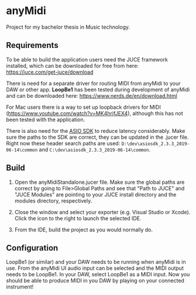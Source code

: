 # anyMidi

Project for my bachelor thesis in Music technology.

## Requirements

To be able to build the application users need the JUCE framework installed, which can be downloaded for free from here: https://juce.com/get-juce/download

There is need for a separate driver for routing MIDI from anyMidi to your DAW or other app. **LoopBe1** has been tested during development of anyMidi and can be downloaded here: https://www.nerds.de/en/download.html

For Mac users there is a way to set up loopback drivers for MIDI (https://www.youtube.com/watch?v=MK4hrjfJEX4), although this has not been tested with the application.

There is also need for the [ASIO SDK](https://www.steinberg.net/developers/) to reduce latency considerably. Make sure the paths to the SDK are correct, they can be updated in the .jucer file. Right now these header search paths are used: `D:\dev\asiosdk_2.3.3_2019-06-14\common` and `C:\dev\asiosdk_2.3.3_2019-06-14\common`.

## Build

1. Open the anyMidiStandalone.jucer file. Make sure the global paths are correct by going to File>Global Paths and see that "Path to JUCE" and "JUCE Modules" are pointing to your JUCE install directory and the modules directory, respectively.

2. Close the window and select your exporter (e.g. Visual Studio or Xcode). Click the icon to the right to launch the selected IDE.

3. From the IDE, build the project as you would normally do.

## Configuration

LoopBe1 (or similar) and your DAW needs to be running when anyMidi is in use. From the anyMidi UI audio input can be selected and the MIDI output needs to be LoopBe1. In your DAW, select LoopBe1 as a MIDI input. Now you should be able to produce MIDI in you DAW by playing on your connected instrument!
